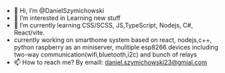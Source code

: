 - 👋 Hi, I’m @DanielSzymichowski
- 👀 I’m interested in Learning new stuff
- 🌱 I’m currently learning CSS/SCSS, JS,TypeScript, Nodejs, C#, React/vite.
-    currently working on smarthome system based on react, nodejs,c++, python raspberry as an miniserver, mulitiple esp8266 devices including two-way communication(wifi,bluetooth,i2c) and bunch of relays
- 📫 How to reach me? By emaill: daniel.szymichowski23@gmial.com

<!---
DanielSzymichowski/DanielSzymichowski is a ✨ special ✨ repository because its `README.md` (this file) appears on your GitHub profile.
You can click the Preview link to take a look at your changes.
--->
